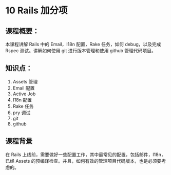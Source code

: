 # 10 Rails 加分项

## 课程概要：

本课程讲解 Rails 中的 Email，I18n 配置，Rake 任务，如何 debug，以及完成 Rspec 测试。讲解如何使用 git 进行版本管理和使用 github 管理代码项目。

## 知识点：

1. Assets 管理
2. Email 配置
3. Active Job
4. I18n 配置
5. Rake 任务
6. pry 调试
7. git
8. github

## 课程背景

在 Rails 上线前，需要做好一些配置工作，其中最常见的配置，包括邮件，I18n，已经 Assets 的预编译检查。并且，如何有效的管理项目代码版本，也是必须要考虑的。



